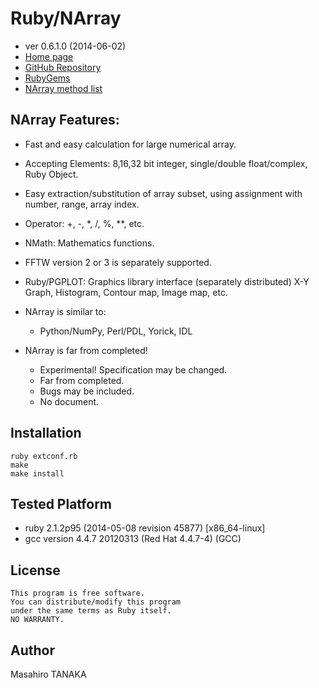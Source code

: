 # Ruby/NArray

* ver 0.6.1.0 (2014-06-02)
* [Home page](http://masa16.github.io/narray/)
* [GitHub Repository](https://github.com/masa16/narray)
* [RubyGems](https://rubygems.org/gems/narray)
* [NArray method list](https://github.com/masa16/narray/blob/master/SPEC.en.txt)

## NArray Features:

* Fast and easy calculation for large numerical array.
* Accepting Elements:
  8,16,32 bit integer, single/double float/complex, Ruby Object.
* Easy extraction/substitution of array subset,
  using assignment with number, range, array index.
* Operator: +, -, *, /, %, **, etc.
* NMath: Mathematics functions.
* FFTW version 2 or 3 is separately supported.
* Ruby/PGPLOT: Graphics library interface (separately distributed)
  X-Y Graph, Histogram, Contour map, Image map, etc.

* NArray is similar to:
  * Python/NumPy, Perl/PDL, Yorick, IDL

* NArray is far from completed!
  * Experimental!  Specification may be changed.
  * Far from completed.
  * Bugs may be included.
  * No document.

## Installation

    ruby extconf.rb
    make
    make install

## Tested Platform

* ruby 2.1.2p95 (2014-05-08 revision 45877) [x86_64-linux]
* gcc version 4.4.7 20120313 (Red Hat 4.4.7-4) (GCC)

## License

    This program is free software.
    You can distribute/modify this program
    under the same terms as Ruby itself.
    NO WARRANTY.

## Author

Masahiro TANAKA
